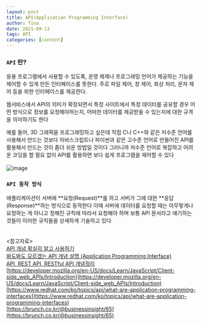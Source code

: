 ```yaml
---
layout: post
title: API(Application Programming Interface)
author: Tina
date: 2021-09-13
tags: API
categories: [content]
---
```


### `API` 란?

응용 프로그램에서 사용할 수 있도록, 운영 체제나 프로그래밍 언어가 제공하는 기능을 제어할 수 있게 만든 인터페이스를 뜻한다. 주로 파일 제어, 창 제어, 화상 처리, 문자 제어 등을 위한 인터페이스를 제공한다.

웹서비스에서 API의 의미가 확장되면서 특정 사이트에서 특정 데이터를 공유할 경우 어떤 방식으로 정보를 요청해야하는지, 어떠한 데이터를 제공받을 수 있는지에 대한 규격을 의미하기도 한다

예를 들어, 3D 그래픽을 프로그래밍하고 싶은데 직접 C나 C++와 같은 저수준 언어를 사용해서 만드는 것보다 자바스크립트나 파이썬과 같은 고수준 언어로 만들어진 API를 활용해서 만드는 것이 좀더 쉬운 방법일 것이다 
그러니까 저수준 언어로 복잡하고 어려운 코딩을 할 필요 없이 API를 활용하면 보다 쉽게 프로그램을 제어할 수 있다
<br>
<br>
![image](https://user-images.githubusercontent.com/74545780/133099451-149b1233-c0e5-4560-832f-1d89ab6165b2.png)
<br>
### `API 동작 방식`

애플리케이션이 서버에 **요청(Request)**를 하고 서버가 그에 대한 **응답(Response)**하는 방식으로 동작한다 이때 서버에 데이터를 요청할 때는 아무렇게나 요청하는 게 아니고 정해진 규칙에 따라서 요청해야 하며 보통 API 문서라고 얘기하는 것들이 이러한 규칙들을 상세하게 기술하고 있다
<br>
<br>
<br>
&lt;참고자료&gt;<br>
[API 개념 확실히 알고 사용하기](https://daimhada.tistory.com/145)<br>
[봐도봐도 모르겠는 API 개념 설명 (Application Programming Interface)](https://dev-dain.tistory.com/50)<br>
[API, REST API, RESTful API 개념정리](https://velog.io/@taeha7b/api-restapi-restfulapi)<br>
[https://developer.mozilla.org/en-US/docs/Learn/JavaScript/Client-side_web_APIs/Introduction](https://developer.mozilla.org/en-US/docs/Learn/JavaScript/Client-side_web_APIs/Introduction)<br>
[https://www.redhat.com/ko/topics/api/what-are-application-programming-interfaces](https://www.redhat.com/ko/topics/api/what-are-application-programming-interfaces)<br>
[https://brunch.co.kr/@businessinsight/65](https://brunch.co.kr/@businessinsight/65)<br>
